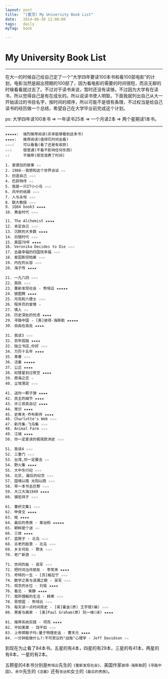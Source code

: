 ```yaml
---
layout: post
title:  "[置顶] My University Book List"
date:   2014-06-30 12:00:00
tags:	daily
myTag:	book	

---
```



# My University Book List

------------------------------

在大一的时候自己给自己定了一个“大学四年要读100本书和看100部电影”的计划，电影当然是超出预期的100部了，因为看电影的需要的时间很短，而且无聊的时候看看就过去了。不过对于读书来说，暂时还没有读够。不过因为大学有在读书，所以觉得自己是有在成长的。所以说读书使人明智。下面我就列出自己从大一开始读过的书目名字，按时间的顺序，所以可能不是很有条理，不过权当是给自己读书的经历做一个总结，希望自己在大学毕业前完成这个计划。

ps: 大学四年读100本书 => 一年读书25本 => 一个月读2本 => 两个星期读1本书。

------------------------------


	★★★★★:	强烈推荐阅读(庆幸能够看到这本书)
	★★★★:	推荐阅读(值得花时间去看)
	☆☆☆:	可以看看(看了还是有收获)
	☆☆:		很普通(不看不影响任何东西)
	☆:		不推荐(感觉浪费了时间)

	1. 爱德加的故事 ☆☆
	2. 1988--我想和这个世界谈谈 ☆☆
	3. 创造自己 ☆☆☆
	4. 巴菲特传 ☆☆
	5. 我是一只IT小小鸟 ☆☆☆
	6. 风中的纸屑 ☆☆☆
	7. 人与永恒 ☆☆☆
	8. 联大教授 ☆☆☆
	9. 1Q84 book3 ★★★★
	10. 黄金时代 ☆☆☆

	11. The Alchemist ★★★★
	12. 肯定自己 ☆☆☆
	13. 沉默的大多数 ★★★★
	14. 白银时代 ☆☆☆
	15. 美国70年 ★★★★
	16. Veronika Decides to Die ☆☆☆
	17. 去最幸福的四国找幸福 ☆☆☆
	18. 爱因斯坦档案 ☆☆☆
	19. 内在的从容 ☆☆☆
	20. 海子传 ★★★★

	21. 一九八四 ☆☆☆
	22. 我执 ☆☆☆
	23. 重新发现社会 - 熊培云 ★★★★★
	24. 狼图腾 ★★★★
	25. 月亮和六便士 ☆☆☆
	26. 程序员的爱情 ☆
	27. 情人 ☆☆
	28. 历史深处的忧虑 ★★★★
	29. 寻路中国 - [美]彼得·海斯勒 ★★★★★
	30. 自由在高处 ★★★★

	31. 我读3 ☆☆☆
	32. 百年孤独 ★★★★
	32. 独立书店,你好 ☆☆☆
	34. 万历十五年 ★★★★
	35. 青春 ☆☆☆
	36. 活着 ★★★★★
	37. 公正 ★★★★
	38. 如彗星划过夜空 ★★★★
	39. 商海之恋 ☆
	40. 尘埃落定 ☆☆☆

	41. 送你一颗子弹 ★★★★
	42. 民主的细节 ★★★★
	43. 许三观卖血记 ★★★★
	44. 常识 ★★★★
	45. 史蒂夫·乔布斯传 ★★★★
	46. Charlotte's Web ☆☆☆
	47. 新月集·飞鸟集 ☆☆☆
	48. Animal Farm ☆☆☆
	49. 江城 ★★★★
	50. 你一定爱读的极简欧洲史 ☆☆☆

	51. 我读4 ☆☆☆
	52. 三重门 ☆☆☆
	53. 台湾,你一定要去 ☆☆
	54. 野火集 ★★★★
	55. 大中东行纪 ☆☆☆
	56. 北京, 最后的纪念 ☆☆☆
	57. 国境以南 太阳以西 ☆☆☆
	58. 带一本书去巴黎 ☆☆☆
	59. 大江大海1949 ★★★★
	60. 骆驼祥子 ☆☆☆

	61. 董桥文集1 ☆☆☆
	62. 甲骨文 ★★★★
	63. 蛙 ★★★★
	64. 最后的贵族 - 章诒和 ★★★★★
	65. 朝鲜是个谜 ☆☆
	66. 三体 ★★★★
	67. 蓝房子 - 北岛 ☆☆☆
	68. 古老的敌意 - 北岛 ☆☆☆
	69. 乡关何处 - 野夫 ☆☆☆
	70. 老广新游 ☆☆

	71. 世间的盐 - 高军 ☆☆☆
	72. 把时间当作朋友 - 李笑来 ★★★★
	73. 奇特的一生 - [苏]格拉宁 ☆☆☆
	74. 数学之美与浪潮之巅 - 吴军 ☆☆☆
	75. 观念的水位 - 刘瑜 ★★★★
	76. 看见 - 柴静 ★★★★
	77. 我所理解的生活 - 韩寒 ☆☆☆
	78. 思想国 - 熊培云 ☆☆☆
	79. 每天读一点时间简史 - [英]霍金(原) 王宇琨(编) ☆☆☆
	80. 黑客与画家 - [美]Paul Graham(原) 阮一峰(译) ★★★★

	81. 推荐系统实践 - 项亮 ★★★★
	82. 平如美棠 - 饶平如 ☆☆☆
	83. 上帝掷骰子吗:量子物理史话 - 曹天元 ★★★★
	84. 一分钟能做什么?:不可思议的"战拖"心理学 - Jeff Davidson ☆☆

到现在为止看了84本书。五星的有4本，四星的有29本，三星的有41本，两星的有8本，一星的有2本。

五颗星的4本书分别是`熊培云`先生的`《重新发现社会》`、美国作家`彼得·海斯勒`的`《寻路中国》`、`余华`先生的`《活着》`还有`张诒和`女士的`《最后的贵族》`。
